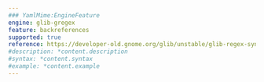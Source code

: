 ```yaml
---
### YamlMime:EngineFeature
engine: glib-gregex
feature: backreferences
supported: true
reference: https://developer-old.gnome.org/glib/unstable/glib-regex-syntax.html#id-1.5.25.16
#description: *content.description
#syntax: *content.syntax
#example: *content.example
---
```

